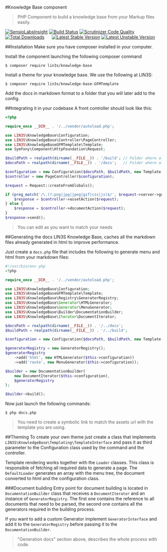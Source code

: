 #Knowledge Base component
> PHP Component to build a knowledge base from your Markup files easily.

[![SensioLabsInsight](https://insight.sensiolabs.com/projects/a96780cf-2f22-46ae-880a-531565df78d1/mini.png)](https://insight.sensiolabs.com/projects/a96780cf-2f22-46ae-880a-531565df78d1)
[![Build Status](https://travis-ci.org/LIN3S/KnowledgeBase.svg?branch=master)](https://travis-ci.org/LIN3S/KnowledgeBase)
[![Scrutinizer Code Quality](https://scrutinizer-ci.com/g/LIN3S/KnowledgeBase/badges/quality-score.png?b=master)](https://scrutinizer-ci.com/g/LIN3S/KnowledgeBase/?branch=master)
[![Total Downloads](https://poser.pugx.org/lin3s/knowledge-base/downloads)](https://packagist.org/packages/lin3s/knowledge-base)
&nbsp;&nbsp;&nbsp;&nbsp;
[![Latest Stable Version](https://poser.pugx.org/lin3s/knowledge-base/v/stable.svg)](https://packagist.org/packages/lin3s/knowledge-base)
[![Latest Unstable Version](https://poser.pugx.org/lin3s/knowledge-base/v/unstable.svg)](https://packagist.org/packages/lin3s/knowledge-base)

##Installation
Make sure you have composer installed in your computer.

Install the component launching the following composer command
```shell
$ composer require lin3s/knowledge-base
```
    
Install a theme for your knowledge base. We use the following at LIN3S:
```shell
$ composer require lin3s/knowledge-base-GFMTemplate
```
Add the docs in markdown format to a folder that you will later add to the config. 
    
##Integrating it in your codebase
A front controller should look like this:
```php
<?php

require_once __DIR__ . '/../vendor/autoload.php';

use LIN3S\KnowledgeBase\Configuration;
use LIN3S\KnowledgeBase\Controller\PageController;
use LIN3S\KnowledgeBaseGFMTemplate\Template;
use Symfony\Component\HttpFoundation\Request;

$buildPath = realpath(dirname(__FILE__)) . '/build'; // Folder where all the cached files will be stored
$docsPath = realpath(dirname(__FILE__)) . '/docs';   // Folder where all the docs are located

$configuration = new Configuration($docsPath, $buildPath, new Template());
$controller = new PageController($configuration);

$request = Request::createFromGlobals();

if (preg_match('/\.(?:png|jpg|jpeg|gif|css|js)$/', $request->server->get('REQUEST_URI'))) {
    $response = $controller->assetAction($request);
} else {
    $response = $controller->documentAction($request);
}
$response->send();
``` 
> You can edit as you want to match your needs

##Generating the docs
LIN3S Knowledge Base, caches all the markdown files already generated in html to improve performance.

Just create a `docs.php` file that includes the following to generate menu and html from your markdown files:

```php
#!/usr/bin/env php
<?php

require_once __DIR__ . '/../vendor/autoload.php';

use LIN3S\KnowledgeBase\Configuration;
use LIN3S\KnowledgeBaseGFMTemplate\Template;
use LIN3S\KnowledgeBase\Registry\GeneratorRegistry;
use LIN3S\KnowledgeBase\Generator\HTMLGenerator;
use LIN3S\KnowledgeBase\Generator\MenuGenerator;
use LIN3S\KnowledgeBase\Builder\DocumentationBuilder;
use LIN3S\KnowledgeBase\Iterator\DocumentIterator;

$docsPath = realpath(dirname(__FILE__)) . '/../docs';
$buildPath = realpath(dirname(__FILE__)) . '/../build';

$configuration = new Configuration($docsPath, $buildPath, new Template());

$generatorRegistry = new GeneratorRegistry();
$generatorRegistry
    ->add('html', new HTMLGenerator($this->configuration))
    ->add('route', new MenuGenerator($this->configuration));

$builder = new DocumentationBuilder(
    new DocumentIterator($this->configuration),
    $generatorRegistry
);

$builder->build();
```

Now just launch the following commands:
```shell
$ php docs.php
```
> You need to create a symbolic link to match the assets url with the template you are using.

##Theming
To create your own theme just create a class that implements `LIN3S\KnowledgeBase\Templating\TemplateInterface` and
pass it as third parameter to the Configuration class used by the command and the controller.

Template rendering works together with the `Loader` classes. This class is responsible of fetching all required data
to generate a page. The `DefaultLoader` generates an array with the menu tree, the document converted to html and the
configuration class.

###Document building
Entry point for document building is located in `DocumentationBuilder` class that receives a `DocumentIterator` and an
instance of `GeneratorRegistry`. The first one contains the reference to all documents that need to be parsed, the
second one contains all the generators required in the building process.

If you want to add a custom Generator implement `GeneratorInterface` and add it to the `GeneratorRegistry` before
passing it to the `DocumentationBuilder`. 
> "Generation docs" section above, describes the whole process with code.
